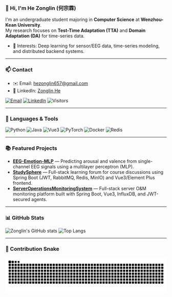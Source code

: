 ### 👋 Hi, I'm He Zonglin (何宗霖)

I'm an undergraduate student majoring in **Computer Science** at **Wenzhou-Kean University**.  
My research focuses on **Test-Time Adaptation (TTA)** and **Domain Adaptation (DA)** for time-series data.  

- 🧩 Interests: Deep learning for sensor/EEG data, time-series modeling, and distributed backend systems.  

---

### 📫 Contact
- ✉️ Email: [hezonglin657@gmail.com](mailto:hezonglin657@gmail.com)  
- 🔗 LinkedIn: [Zonglin He](https://www.linkedin.com/in/zonglinhe)

[![Email](https://img.shields.io/badge/Email-hezonglin657%40gmail.com-informational)](mailto:hezonglin657@gmail.com)
[![LinkedIn](https://img.shields.io/badge/LinkedIn-Zonglin%20He-blue?logo=linkedin)](https://www.linkedin.com/in/zonglinhe)
![Visitors](https://visitor-badge.laobi.icu/badge?page_id=Zonglin-He.Zonglin-He)

---

### 🧰 Languages & Tools
![Python](https://img.shields.io/badge/Python-3.11-blue?logo=python)
![Java](https://img.shields.io/badge/Java-SpringBoot-orange?logo=springboot)
![Vue3](https://img.shields.io/badge/Vue-3-success?logo=vue.js)
![PyTorch](https://img.shields.io/badge/PyTorch-Framework-red?logo=pytorch)
![Docker](https://img.shields.io/badge/Docker-Compose-blue?logo=docker)
![Redis](https://img.shields.io/badge/Redis-Cache-red?logo=redis)

---

### 📚 Featured Projects
- **[EEG-Emotion-MLP](https://github.com/Zonglin-He/EEG-Emotion-MLP)** — Predicting arousal and valence from single-channel EEG signals using a multilayer perceptron (MLP).  
- **[StudySphere](https://github.com/Zonglin-He/StudySphere)** — Full-stack learning forum for course discussions using Spring Boot (JWT, RabbitMQ, Redis, MinIO) and Vue3/Element Plus frontend.  
- **[ServerOperationsMonitoringSystem](https://github.com/Zonglin-He/ServerOperationsMonitoringSystem)** — Full-stack server O&M monitoring platform built with Spring Boot, Vue3, InfluxDB, and JWT-secured agents.

---

### 📊 GitHub Stats
![Zonglin's GitHub stats](https://github-readme-stats.vercel.app/api?username=Zonglin-He&show_icons=true&theme=tokyonight)
![Top Langs](https://github-readme-stats.vercel.app/api/top-langs/?username=Zonglin-He&layout=compact&theme=tokyonight)

---

### 🐍 Contribution Snake
![snake gif](https://github.com/Zonglin-He/Zonglin-He/blob/output/github-contribution-grid-snake.svg)
